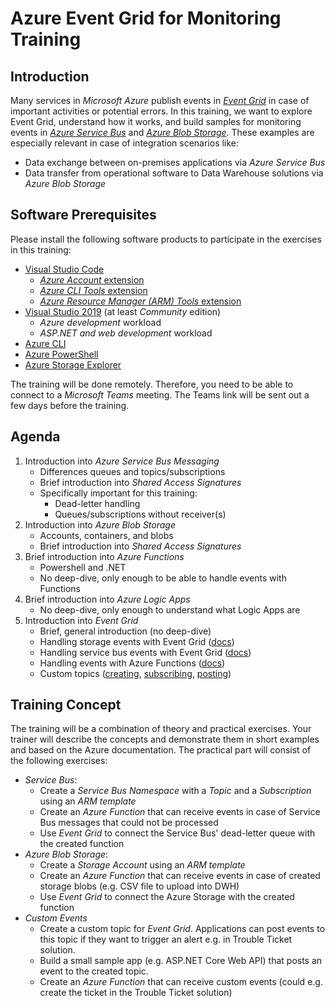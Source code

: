 # Azure Event Grid for Monitoring Training

## Introduction

Many services in *Microsoft Azure* publish events in [*Event Grid*](https://docs.microsoft.com/en-us/azure/event-grid/) in case of important activities or potential errors. In this training, we want to explore Event Grid, understand how it works, and build samples for monitoring events in [*Azure Service Bus*](https://docs.microsoft.com/en-us/azure/service-bus-messaging/service-bus-messaging-overview) and [*Azure Blob Storage*](https://docs.microsoft.com/en-us/azure/storage/blobs/storage-blobs-introduction). These examples are especially relevant in case of integration scenarios like:

* Data exchange between on-premises applications via *Azure Service Bus*
* Data transfer from operational software to Data Warehouse solutions via *Azure Blob Storage*

## Software Prerequisites

Please install the following software products to participate in the exercises in this training:

* [Visual Studio Code](https://code.visualstudio.com)
  * [*Azure Account* extension](https://marketplace.visualstudio.com/items?itemName=ms-vscode.azure-account)
  * [*Azure CLI Tools* extension](https://marketplace.visualstudio.com/items?itemName=ms-vscode.azurecli)
  * [*Azure Resource Manager (ARM) Tools* extension](https://marketplace.visualstudio.com/items?itemName=msazurermtools.azurerm-vscode-tools)
* [Visual Studio 2019](https://visualstudio.microsoft.com/downloads/) (at least *Community* edition)
  * *Azure development* workload
  * *ASP.NET and web development* workload
* [Azure CLI](https://docs.microsoft.com/en-us/cli/azure/install-azure-cli?view=azure-cli-latest)
* [Azure PowerShell](https://docs.microsoft.com/en-us/powershell/azure/install-az-ps)
* [Azure Storage Explorer](https://azure.microsoft.com/en-us/features/storage-explorer/)

The training will be done remotely. Therefore, you need to be able to connect to a *Microsoft Teams* meeting. The Teams link will be sent out a few days before the training.

## Agenda

1. Introduction into *Azure Service Bus Messaging*
   * Differences queues and topics/subscriptions
   * Brief introduction into *Shared Access Signatures*
   * Specifically important for this training:
     * Dead-letter handling
     * Queues/subscriptions without receiver(s)
1. Introduction into *Azure Blob Storage*
   * Accounts, containers, and blobs
   * Brief introduction into *Shared Access Signatures*
1. Brief introduction into *Azure Functions*
   * Powershell and .NET
   * No deep-dive, only enough to be able to handle events with Functions
1. Brief introduction into *Azure Logic Apps*
   * No deep-dive, only enough to understand what Logic Apps are
1. Introduction into *Event Grid*
   * Brief, general introduction (no deep-dive)
   * Handling storage events with Event Grid ([docs](https://docs.microsoft.com/en-us/azure/storage/blobs/storage-blob-event-overview))
   * Handling service bus events with Event Grid ([docs](https://docs.microsoft.com/en-us/azure/service-bus-messaging/service-bus-to-event-grid-integration-concept))
   * Handling events with Azure Functions ([docs](https://docs.microsoft.com/en-us/azure/azure-functions/functions-bindings-event-grid))
   * Custom topics ([creating](https://docs.microsoft.com/en-us/azure/event-grid/scripts/event-grid-cli-create-custom-topic), [subscribing](https://docs.microsoft.com/en-us/azure/event-grid/scripts/event-grid-cli-subscribe-custom-topic), [posting](https://docs.microsoft.com/en-us/azure/event-grid/post-to-custom-topic))

## Training Concept

The training will be a combination of theory and practical exercises. Your trainer will describe the concepts and demonstrate them in short examples and based on the Azure documentation. The practical part will consist of the following exercises:

* *Service Bus*:
  * Create a *Service Bus Namespace* with a *Topic* and a *Subscription* using an *ARM template*
  * Create an *Azure Function* that can receive events in case of Service Bus messages that could not be processed
  * Use *Event Grid* to connect the Service Bus' dead-letter queue with the created function
* *Azure Blob Storage*:
  * Create a *Storage Account* using an *ARM template*
  * Create an *Azure Function* that can receive events in case of created storage blobs (e.g. CSV file to upload into DWH)
  * Use *Event Grid* to connect the Azure Storage with the created function
* *Custom Events*
  * Create a custom topic for *Event Grid*. Applications can post events to this topic if they want to trigger an alert e.g. in Trouble Ticket solution.
  * Build a small sample app (e.g. ASP.NET Core Web API) that posts an event to the created topic.
  * Create an *Azure Function* that can receive custom events (could e.g. create the ticket in the Trouble Ticket solution)
